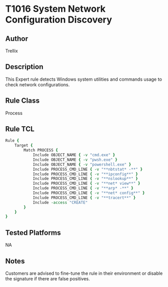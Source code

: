 # T1016 System Network Configuration Discovery

## Author
Trellix

## Description
This Expert rule detects Windows system utilities and commands usage to check network configurations.


## Rule Class 
Process

## Rule TCL
```tcl
Rule {
    Target {
        Match PROCESS {
            Include OBJECT_NAME { -v "cmd.exe" }
            Include OBJECT_NAME { -v "pwsh.exe" }
            Include OBJECT_NAME { -v "powershell.exe" }
            Include PROCESS_CMD_LINE { -v "**nbtstat* -**" }
            Include PROCESS_CMD_LINE { -v "**ipconfig**" }
            Include PROCESS_CMD_LINE { -v "**nslookup**" }
            Include PROCESS_CMD_LINE { -v "**net* view**" }
            Include PROCESS_CMD_LINE { -v "**arp* -**" }
            Include PROCESS_CMD_LINE { -v "**net* config**" }
            Include PROCESS_CMD_LINE { -v "**tracert**" }
            Include -access "CREATE"
        }
    }
}
```

## Tested Platforms
NA

## Notes
Customers are advised to fine-tune the rule in their environment or disable the signature if there are false positives.
